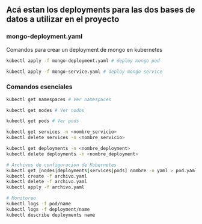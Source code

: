 ## Acá estan los deployments para las dos bases de datos a utilizar en el proyecto


### mongo-deployment.yaml

Comandos para crear un deployment de mongo en kubernetes

```bash
kubectl apply -f mongo-deployment.yaml # deploy mongo pod

kubectl apply -f mongo-service.yaml # deploy mongo service

```

### Comandos esenciales

```bash
kubectl get namespaces # Ver namespaces

kubectl get nodes # Ver nodos

kubectl get pods # Ver pods

kubectl get services -n <nombre_servicio>
kubectl delete services -n <nombre_servicio> 

kubectl get deployments -n <nombre_deployment>
kubectl delete deployments -n <nombre_deployment>

# Archivos de configuracion de Kubernetes
kubectl get [nodes|deployments|services|pods] nombre -o yaml > pod.yaml
kubectl create -f archivo.yaml
kubectl delete -f archivo.yaml
kubectl apply -f archivo.yaml

# Monitoreo
kubectl logs -f pod/name
kubectl logs -f deployment/name
kubectl describe deployments name
```